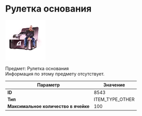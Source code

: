 # Рулетка основания

![Item Image](../img/8543.webp?raw=true)

Предмет: Рулетка основания<br>Информация по этому предмету отсутствует.


| Параметр | Значение |
|----------|----------|
| **ID** | 8543 |
| **Тип** | ITEM_TYPE_OTHER |
| **Максимальное количество в ячейке** | 100 |


